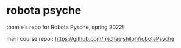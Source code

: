 # robota psyche
toomie's repo for Robota Pysche, spring 2022!

main course repo : https://github.com/michaelshiloh/robotaPsyche
